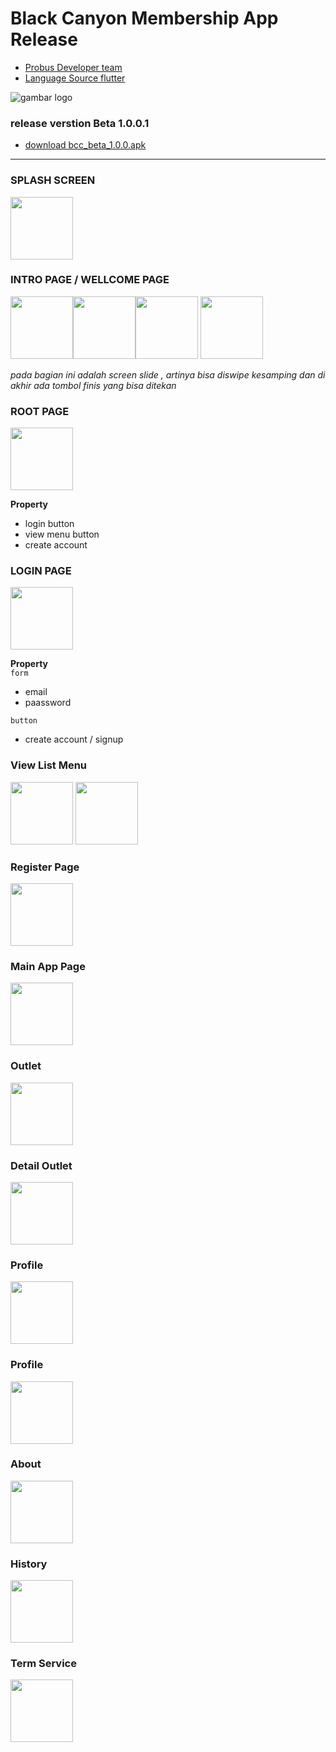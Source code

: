 # Black Canyon Membership App Release
- [Probus Developer team](http://probussystem.com/our-team/)  
- [Language Source flutter](https://flutter.dev/)

![gambar logo](assets/images/icon_hor.png)

### release verstion Beta 1.0.0.1  
- [download bcc_beta_1.0.0.apk](https://github.com/malikkurosaki/bcc-release/raw/main/assets/source/bcc_membership_beta_1.0.0.1.apk)

<hr>

### SPLASH SCREEN  
<img src="https://github.com/malikkurosaki/bcc-release/blob/main/assets/images/splash_screen.png?raw=true" width="100">

### INTRO PAGE / WELLCOME PAGE  
<img src="https://github.com/malikkurosaki/bcc-release/blob/main/assets/images/Screenshot_1626660799.png?raw=true" width="100"><img src="https://github.com/malikkurosaki/bcc-release/blob/main/assets/images/Screenshot_1626660814.png?raw=true" width="100"><img src="https://github.com/malikkurosaki/bcc-release/blob/main/assets/images/Screenshot_1626660820.png?raw=true" width="100"> <img src="https://github.com/malikkurosaki/bcc-release/blob/main/assets/images/Screenshot_1626660823.png?raw=true" width="100">

*pada bagian ini adalah screen slide , artinya bisa diswipe kesamping dan di akhir ada tombol finis yang bisa ditekan*

### ROOT PAGE  
<img src="https://github.com/malikkurosaki/bcc-release/blob/main/assets/images/login_page.png?raw=true" width="100">

**Property**  
- login button
- view menu button
- create account

### LOGIN PAGE  
<img src="https://github.com/malikkurosaki/bcc-release/blob/main/assets/images/login.png?raw=true" width="100">

**Property**  
`form`  
- email
- paassword

`button`  
- create account / signup

### View List Menu  
<img src="https://github.com/malikkurosaki/bcc-release/blob/main/assets/images/list_wmenu.png?raw=true" width="100"> <img src="https://github.com/malikkurosaki/bcc-release/blob/main/assets/images/detail_menu.png?raw=true" width="100"> 

### Register Page
<img src="https://github.com/malikkurosaki/bcc-release/blob/main/assets/images/register.png?raw=true" width="100">


### Main App Page
<img src="https://github.com/malikkurosaki/bcc-release/blob/main/assets/images/main_app.png?raw=true" width="100">


### Outlet
<img src="https://github.com/malikkurosaki/bcc-release/blob/main/assets/images/outlet.png?raw=true" width="100">


### Detail Outlet
<img src="https://github.com/malikkurosaki/bcc-release/blob/main/assets/images/detail_outlet.png?raw=true" width="100">


### Profile
<img src="https://github.com/malikkurosaki/bcc-release/blob/main/assets/images/profile.png?raw=true" width="100">


### Profile
<img src="https://github.com/malikkurosaki/bcc-release/blob/main/assets/images/card_back.png?raw=true" width="100">


### About
<img src="https://github.com/malikkurosaki/bcc-release/blob/main/assets/images/about.png?raw=true" width="100">


### History
<img src="https://github.com/malikkurosaki/bcc-release/blob/main/assets/images/history.png?raw=true" width="100">


### Term Service
<img src="https://github.com/malikkurosaki/bcc-release/blob/main/assets/images/term_service.png?raw=true" width="100">
